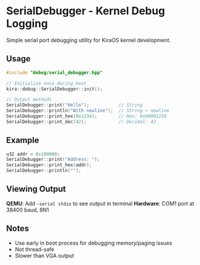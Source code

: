 # SerialDebugger - Kernel Debug Logging

Simple serial port debugging utility for KiraOS kernel development.

## Usage

```cpp
#include "debug/serial_debugger.hpp"

// Initialize once during boot
kira::debug::SerialDebugger::init();

// Output methods
SerialDebugger::print("Hello");           // String
SerialDebugger::println("With newline");  // String + newline
SerialDebugger::print_hex(0x1234);        // Hex: 0x00001234
SerialDebugger::print_dec(42);            // Decimal: 42
```

## Example

```cpp
u32 addr = 0x100000;
SerialDebugger::print("Address: ");
SerialDebugger::print_hex(addr);
SerialDebugger::println("");
```

## Viewing Output

**QEMU**: Add `-serial stdio` to see output in terminal
**Hardware**: COM1 port at 38400 baud, 8N1

## Notes

- Use early in boot process for debugging memory/paging issues
- Not thread-safe
- Slower than VGA output 